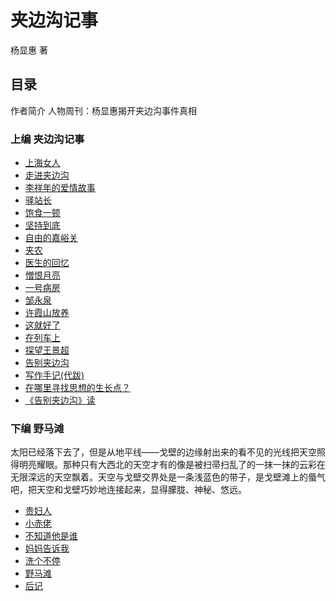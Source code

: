 # 夹边沟记事

杨显惠 著

## 目录

作者简介
人物周刊：杨显惠揭开夹边沟事件真相

### 上编 夹边沟记事
- [上海女人](/jiabiangou/s01/ch01)
- [走进夹边沟](/jiabiangou/s01/ch02)
- [李祥年的爱情故事](/jiabiangou/s01/ch03)
- [驿站长](/jiabiangou/s01/ch04)
- [饱食一顿](/jiabiangou/s01/ch05)
- [坚持到底](/jiabiangou/s01/ch06)
- [自由的嘉峪关](/jiabiangou/s01/ch07)
- [夹农](/jiabiangou/s01/ch08)
- [医生的回忆](/jiabiangou/s01/ch09)
- [憎恨月亮](/jiabiangou/s01/ch10)
- [一号病房](/jiabiangou/s01/ch11)
- [邹永泉](/jiabiangou/s01/ch12)
- [许霞山放养](/jiabiangou/s01/ch13)
- [这就好了](/jiabiangou/s01/ch14)
- [在列车上](/jiabiangou/s01/ch15)
- [探望王景超](/jiabiangou/s01/ch16)
- [告别夹边沟](/jiabiangou/s01/ch17)
- [写作手记(代跋)](/jiabiangou/s01/afterword)
- [在哪里寻找思想的生长点？](/jiabiangou/s01/article01)
- [《告别夹边沟》读](/jiabiangou/s01/article02)

### 下编 野马滩

太阳已经落下去了，但是从地平线——戈壁的边缘射出来的看不见的光线把天空照得明亮耀眼。那种只有大西北的天空才有的像是被扫帚扫乱了的一抹一抹的云彩在无限深远的天空飘着。天空与戈壁交界处是一条浅蓝色的带子，是戈壁滩上的蜃气吧，把天空和戈壁巧妙地连接起来，显得朦胧、神秘、悠远。

- [贵妇人](/jiabiangou/s02/ch01)
- [小赤佬](/jiabiangou/s02/ch02)
- [不知道他是谁](/jiabiangou/s02/ch03)
- [妈妈告诉我](/jiabiangou/s02/ch04)
- [洗个不停](/jiabiangou/s02/ch05)
- [野马滩](/jiabiangou/s02/ch06)
- [后记](/jiabiangou/s02/afterword)
